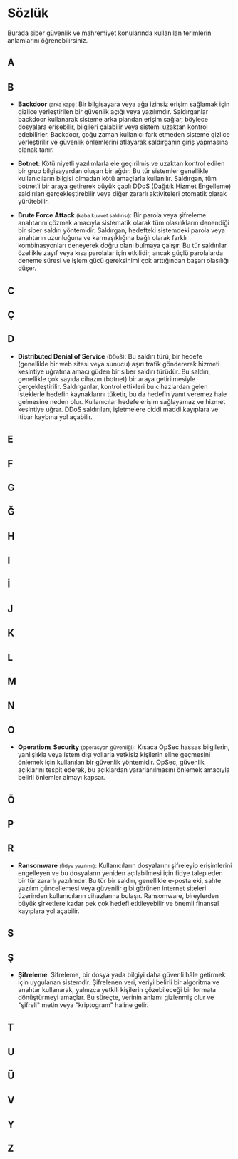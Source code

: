 <!-- NOTLAR 
 - Bu içerik bilgi içerikli makaledir.
 - Sözlüğe eklediğiniz kelimeleri alfabetik sıraya göre yerleştiriniz.
 - Siber güvenlik, mahremiyet gibi konular hakkında kelimeler eklenmelidir.
 - İçerik kuralları ve ekleme yapmak sayfalarını ziyaret edebilirsiniz -->

# Sözlük

Burada siber güvenlik ve mahremiyet konularında kullanılan terimlerin anlamlarını öğrenebilirsiniz.

## A

## B

- **Backdoor** <small>(arka kapı)</small>: Bir bilgisayara veya ağa izinsiz erişim sağlamak için gizlice yerleştirilen bir güvenlik açığı veya yazılımdır. Saldırganlar backdoor kullanarak sisteme arka plandan erişim sağlar, böylece dosyalara erişebilir, bilgileri çalabilir veya sistemi uzaktan kontrol edebilirler. Backdoor, çoğu zaman kullanıcı fark etmeden sisteme gizlice yerleştirilir ve güvenlik önlemlerini atlayarak saldırganın giriş yapmasına olanak tanır.

- **Botnet**: Kötü niyetli yazılımlarla ele geçirilmiş ve uzaktan kontrol edilen bir grup bilgisayardan oluşan bir ağdır. Bu tür sistemler genellikle kullanıcıların bilgisi olmadan kötü amaçlarla kullanılır. Saldırgan, tüm botnet’i bir araya getirerek büyük çaplı DDoS (Dağıtık Hizmet Engelleme) saldırıları gerçekleştirebilir veya diğer zararlı aktiviteleri otomatik olarak yürütebilir. 

- **Brute Force Attack** <small>(kaba kuvvet saldırısı)</small>: Bir parola veya şifreleme anahtarını çözmek amacıyla sistematik olarak tüm olasılıkların denendiği bir siber saldırı yöntemidir. Saldırgan, hedefteki sistemdeki parola veya anahtarın uzunluğuna ve karmaşıklığına bağlı olarak farklı kombinasyonları deneyerek doğru olanı bulmaya çalışır. Bu tür saldırılar özellikle zayıf veya kısa parolalar için etkilidir, ancak güçlü parolalarda deneme süresi ve işlem gücü gereksinimi çok arttığından başarı olasılığı düşer.

## C
## Ç
## D

- **Distributed Denial of Service** <small>(DDoS)</small>: Bu saldırı türü, bir hedefe (genellikle bir web sitesi veya sunucu) aşırı trafik göndererek hizmeti kesintiye uğratma amacı güden bir siber saldırı türüdür. Bu saldırı, genellikle çok sayıda cihazın (botnet) bir araya getirilmesiyle gerçekleştirilir. Saldırganlar, kontrol ettikleri bu cihazlardan gelen isteklerle hedefin kaynaklarını tüketir, bu da hedefin yanıt veremez hale gelmesine neden olur. Kullanıcılar hedefe erişim sağlayamaz ve hizmet kesintiye uğrar. DDoS saldırıları, işletmelere ciddi maddi kayıplara ve itibar kaybına yol açabilir.

## E
## F
## G
## Ğ
## H
## I
## İ
## J
## K
## L
## M
## N
## O

- **Operations Security** <small>(operasyon güvenliği)</small>: Kısaca OpSec hassas bilgilerin, yanlışlıkla veya istem dışı yollarla yetkisiz kişilerin eline geçmesini önlemek için kullanılan bir güvenlik yöntemidir. OpSec, güvenlik açıklarını tespit ederek, bu açıklardan yararlanılmasını önlemek amacıyla belirli önlemler almayı kapsar.

## Ö
## P
## R

- **Ransomware** <small>(fidye yazılımı)</small>: Kullanıcıların dosyalarını şifreleyip erişimlerini engelleyen ve bu dosyaların yeniden açılabilmesi için fidye talep eden bir tür zararlı yazılımdır. Bu tür bir saldırı, genellikle e-posta eki, sahte yazılım güncellemesi veya güvenilir gibi görünen internet siteleri üzerinden kullanıcıların cihazlarına bulaşır. Ransomware, bireylerden büyük şirketlere kadar pek çok hedefi etkileyebilir ve önemli finansal kayıplara yol açabilir.

## S
## Ş

- **Şifreleme**: Şifreleme, bir dosya yada bilgiyi daha güvenli hâle getirmek için uygulanan sistemdir. Şifrelenen veri, veriyi belirli bir algoritma ve anahtar kullanarak, yalnızca yetkili kişilerin çözebileceği bir formata dönüştürmeyi amaçlar. Bu süreçte, verinin anlamı gizlenmiş olur ve "şifreli" metin veya "kriptogram" haline gelir.

## T
## U
## Ü
## V
## Y
## Z